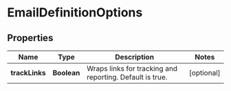 
# EmailDefinitionOptions

## Properties
Name | Type | Description | Notes
------------ | ------------- | ------------- | -------------
**trackLinks** | **Boolean** | Wraps links for tracking and reporting. Default is true. |  [optional]



